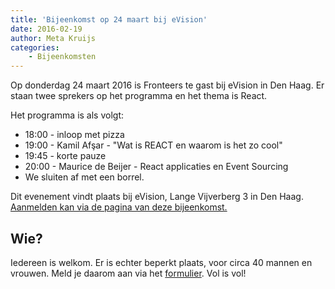 ```yaml
---
title: 'Bijeenkomst op 24 maart bij eVision'
date: 2016-02-19
author: Meta Kruijs
categories:
    - Bijeenkomsten
---
```


Op donderdag 24 maart 2016 is Fronteers te gast bij eVision in Den Haag. Er staan twee sprekers op het programma en het thema is React.

Het programma is als volgt:

-   18:00 - inloop met pizza
-   19:00 - Kamil Afşar - "Wat is REACT en waarom is het zo cool"
-   19:45 - korte pauze
-   20:00 - Maurice de Beijer - React applicaties en Event Sourcing
-   We sluiten af met een borrel.

Dit evenement vindt plaats bij eVision, Lange Vijverberg 3 in Den Haag. [Aanmelden kan via de pagina van deze bijeenkomst.](/bijeenkomsten/2016/evision)

## Wie?

Iedereen is welkom. Er is echter beperkt plaats, voor circa 40 mannen en vrouwen. Meld je daarom aan via het [formulier](https://fronteers.nl/bijeenkomsten/2016/evision). Vol is vol!
